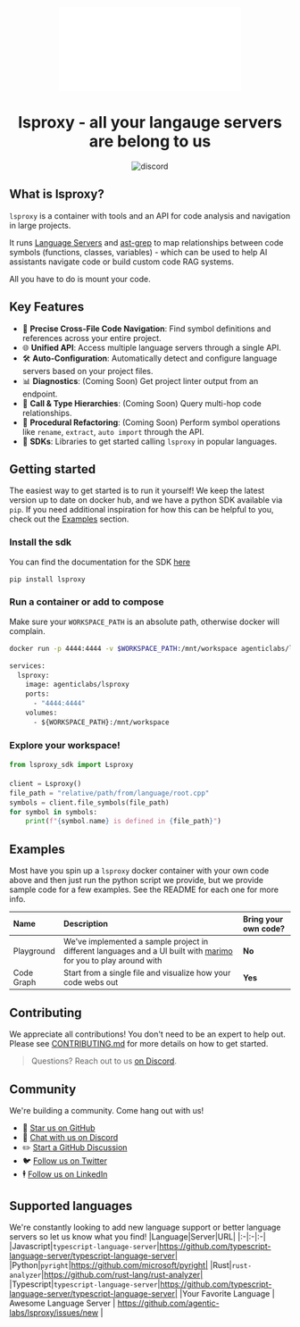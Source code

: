 <div align="center">
<a href="https://agenticlabs.com/">
    <img src="https://raw.githubusercontent.com/agentic-labs/.github/main/assets/logo.png" alt="Agentic Labs" title="Agentic Labs" align="center" height="150px" />
</a>

# lsproxy - all your langauge servers are belong to us

<p align="center">
  <img alt="discord" src="https://img.shields.io/discord/1296271531994775552">
</p>
</div>


   
## <a name="what-is-lsproxy">What is lsproxy?</a>

`lsproxy` is a container with tools and an API for code analysis and navigation in large projects. 

It runs [Language Servers](https://microsoft.github.io/language-server-protocol/) and [ast-grep](https://github.com/ast-grep/ast-grep) to map relationships between code symbols (functions,  classes, variables) - which can be used to help AI assistants navigate code or build custom code RAG systems. 

All you have to do is mount your code.

## Key Features

- 🎯 **Precise Cross-File Code Navigation**: Find symbol definitions and references across your entire project.
- 🌐 **Unified API**: Access multiple language servers through a single API.
- 🛠️ **Auto-Configuration**: Automatically detect and configure language servers based on your project files.
- 📊 **Diagnostics**: (Coming Soon) Get project linter output from an endpoint.
- 🌳 **Call & Type Hierarchies**: (Coming Soon) Query multi-hop code relationships.
- 🔄 **Procedural Refactoring**: (Coming Soon) Perform symbol operations like `rename`, `extract`, `auto import` through the API.
- 🧩 **SDKs**: Libraries to get started calling `lsproxy` in popular languages.
    

## <a name="getting-started">Getting started</a>
The easiest way to get started is to run it yourself! We keep the latest version up to date on docker hub, and we have a python SDK available via `pip`. If you need additional inspiration for how this can be helpful to you, check out the [Examples](#examples) section.

### Install the sdk

You can find the documentation for the SDK [here](sdk.agenticlabs.com)
```bash
pip install lsproxy
```

### Run a container or add to compose
Make sure your `WORKSPACE_PATH` is an absolute path, otherwise docker will complain.
```bash
docker run -p 4444:4444 -v $WORKSPACE_PATH:/mnt/workspace agenticlabs/lsproxy
```

```dockerfile
services:
  lsproxy:
    image: agenticlabs/lsproxy
    ports:
      - "4444:4444"
    volumes:
      - ${WORKSPACE_PATH}:/mnt/workspace
```

### Explore your workspace!

```python
from lsproxy_sdk import Lsproxy

client = Lsproxy()
file_path = "relative/path/from/language/root.cpp"
symbols = client.file_symbols(file_path)
for symbol in symbols:
    print(f"{symbol.name} is defined in {file_path}")
```

## <a name="examples">Examples</a>
Most have you spin up a `lsproxy` docker container with your own code above and then just run the python script we provide, but we provide sample code for a few examples. See the README for each one for more info.

|Name|Description|Bring your own code?|
|:-|:-|:-|
|Playground|We've implemented a sample project in different languages and a UI built with [marimo](https://github.com/marimo-team/marimo) for you to play around with|**No**|
|Code Graph|Start from a single file and visualize how your code webs out|**Yes**|

## <a name="contributing">Contributing</a>

We appreciate all contributions! You don't need to be an expert to help out.
Please see [CONTRIBUTING.md](https://github.com/agentic-labs/lsproxy/blob/main/CONTRIBUTING.md) for more details on how to get
started.

> Questions? Reach out to us [on Discord](https://discord.gg/WafeS3jN).

## <a name="community">Community</a>

We're building a community. Come hang out with us!

- 🌟 [Star us on GitHub](https://github.com/agentic-labs/lsproxy)
- 💬 [Chat with us on Discord](https://discord.gg/WafeS3jN)
- ✏️ [Start a GitHub Discussion](https://github.com/agentic-labs/lsproxy/discussions)
- 🐦 [Follow us on Twitter](https://twitter.com/agentic_labs)
- 🕴️ [Follow us on LinkedIn](https://www.linkedin.com/company/agentic-labs)
  
## <a name="supported-languages">Supported languages</a>

We're constantly looking to add new language support or better language servers so let us know what you find!
|Language|Server|URL|
|:-|:-|:-|
|Javascript|`typescript-language-server`|https://github.com/typescript-language-server/typescript-language-server|
|Python|`pyright`|https://github.com/microsoft/pyright|
|Rust|`rust-analyzer`|https://github.com/rust-lang/rust-analyzer|
|Typescript|`typescript-language-server`|https://github.com/typescript-language-server/typescript-language-server|
|Your Favorite Language | Awesome Language Server | https://github.com/agentic-labs/lsproxy/issues/new |
